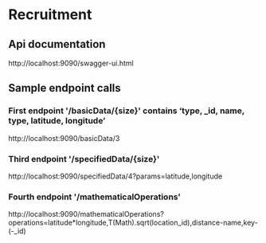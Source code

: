 # Recruitment

## Api documentation

http://localhost:9090/swagger-ui.html


## Sample endpoint calls

### First endpoint '/basicData/{size}' contains ‘type, _id, name, type, latitude, longitude’

http://localhost:9090/basicData/3

### Third endpoint '/specifiedData/{size}' 

http://localhost:9090/specifiedData/4?params=latitude,longitude 

### Fourth endpoint '/mathematicalOperations'

http://localhost:9090/mathematicalOperations?operations=latitude*longitude,T(Math).sqrt(location_id),distance-name,key-(-_id)